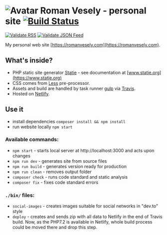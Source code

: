 # ![Avatar](https://www.gravatar.com/avatar/b292ca2620bc32ea45352de5e266303b?size=50) Roman Vesely - personal site [![Build Status](https://img.shields.io/travis/crazko/romanvesely.com.svg)](https://travis-ci.org/crazko/romanvesely.com)

[![Validate RSS](https://img.shields.io/badge/validate-rss-orange.svg)](https://validator.w3.org/feed/check.cgi?url=http%3A//romanvesely.com/rss.xml)
[![Validate JSON Feed](https://img.shields.io/badge/validate-json_feed-green.svg)](http://validator.jsonfeed.org/?url=http%3A%2F%2Fromanvesely.com%2Ffeed.json)

My personal web site [https://romanvesely.com](https://romanvesely.com).

## What's inside?
- PHP static site generator [Statie](https://github.com/Symplify/Statie) - see documentation at [www.statie.org](https://www.statie.org)
- CSS comes from [Less](http://lesscss.org/) pre-processor.
- Assets and build are handled by task runner [gulp](http://gulpjs.com/) via [Travis](https://travis-ci.org).
- Hosted on [Netlify](https://www.netlify.com).

## Use it

- install dependencies `composer install && npm install`
- run website locally `npm start`

### Available commands:
- `npm start` - starts local server at http://localhost:3000 and acts upon changes
- `npm run dev` - generates site from source files
- `npm run build` - generates version ready for production
- `npm run clean` - removes output folder
- `composer check` - runs code standard and static analysis
- `composer fix` - fixes code standard errors

### `./bin/` files:

- `social-images` - creates images suitable for social networks in "dev.to" style
- `deploy` - creates and sends zip with all data to Netlify in the end of Travis build. Now, as the PHP7.2 is available in Netlify, whole build process could be moved there and drop this step.
